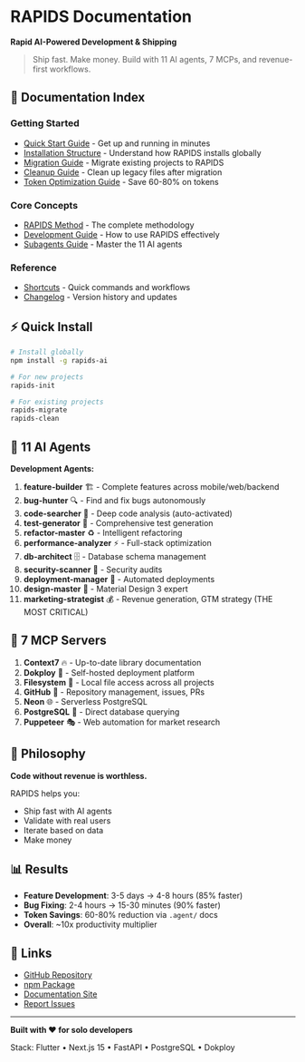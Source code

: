 # RAPIDS Documentation

**Rapid AI-Powered Development & Shipping**

> Ship fast. Make money. Build with 11 AI agents, 7 MCPs, and revenue-first workflows.

## 📖 Documentation Index

### Getting Started
- [Quick Start Guide](./QUICK_START.md) - Get up and running in minutes
- [Installation Structure](./INSTALLATION_STRUCTURE.md) - Understand how RAPIDS installs globally
- [Migration Guide](./MIGRATION.md) - Migrate existing projects to RAPIDS
- [Cleanup Guide](./CLEAN.md) - Clean up legacy files after migration
- [Token Optimization Guide](./RAPIDS_OPTIMIZATION_GUIDE.md) - Save 60-80% on tokens

### Core Concepts
- [RAPIDS Method](./RAPIDS_METHOD.md) - The complete methodology
- [Development Guide](./DEVELOPMENT_GUIDE.md) - How to use RAPIDS effectively
- [Subagents Guide](./SUBAGENTS_GUIDE.md) - Master the 11 AI agents

### Reference
- [Shortcuts](./shortcuts.md) - Quick commands and workflows
- [Changelog](./CHANGELOG.md) - Version history and updates

## ⚡ Quick Install

```bash
# Install globally
npm install -g rapids-ai

# For new projects
rapids-init

# For existing projects
rapids-migrate
rapids-clean
```

## 🤖 11 AI Agents

**Development Agents:**
1. **feature-builder** 🏗️ - Complete features across mobile/web/backend
2. **bug-hunter** 🔍 - Find and fix bugs autonomously
3. **code-searcher** 🔎 - Deep code analysis (auto-activated)
4. **test-generator** 🧪 - Comprehensive test generation
5. **refactor-master** ♻️ - Intelligent refactoring
6. **performance-analyzer** ⚡ - Full-stack optimization
7. **db-architect** 🗄️ - Database schema management
8. **security-scanner** 🔐 - Security audits
9. **deployment-manager** 🚀 - Automated deployments
10. **design-master** 🎨 - Material Design 3 expert
11. **marketing-strategist** 💰 - Revenue generation, GTM strategy (THE MOST CRITICAL)

## 🔌 7 MCP Servers

1. **Context7** 🔥 - Up-to-date library documentation
2. **Dokploy** 🚢 - Self-hosted deployment platform
3. **Filesystem** 📁 - Local file access across all projects
4. **GitHub** 🐙 - Repository management, issues, PRs
5. **Neon** 🌐 - Serverless PostgreSQL
6. **PostgreSQL** 🐘 - Direct database querying
7. **Puppeteer** 🎭 - Web automation for market research

## 🎯 Philosophy

**Code without revenue is worthless.**

RAPIDS helps you:
- Ship fast with AI agents
- Validate with real users
- Iterate based on data
- Make money

## 📊 Results

- **Feature Development**: 3-5 days → 4-8 hours (85% faster)
- **Bug Fixing**: 2-4 hours → 15-30 minutes (90% faster)
- **Token Savings**: 60-80% reduction via `.agent/` docs
- **Overall**: ~10x productivity multiplier

## 🔗 Links

- [GitHub Repository](https://github.com/yanimeziani/rapids)
- [npm Package](https://www.npmjs.com/package/rapids-ai)
- [Documentation Site](https://yanimeziani.github.io/rapids/)
- [Report Issues](https://github.com/yanimeziani/rapids/issues)

---

**Built with ❤️ for solo developers**

Stack: Flutter • Next.js 15 • FastAPI • PostgreSQL • Dokploy
